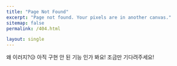 ```yaml
---
title: "Page Not Found"
excerpt: "Page not found. Your pixels are in another canvas."
sitemap: false
permalink: /404.html

layout: single
---
```


왜 이러지?😥 
아직 구현 안 된 기능 인가 봐요! 
조금만 기다려주세요!


<script>
  var GOOG_FIXURL_LANG = 'en';
  var GOOG_FIXURL_SITE = '{{ site.url }}'
</script>
<script src="https://linkhelp.clients.google.com/tbproxy/lh/wm/fixurl.js">
</script>
